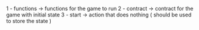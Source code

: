1 - functions  -> functions for the game to run
2 - contract   -> contract for the game with initial state
3 - start      -> action that does nothing ( should be used to store the state )
